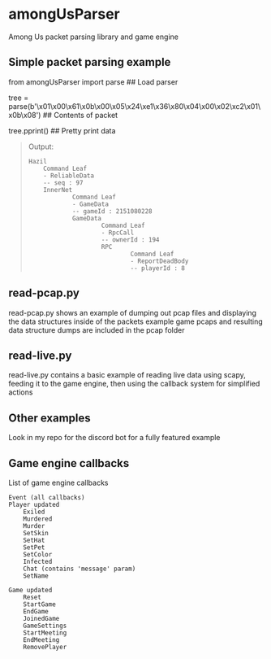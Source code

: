 # amongUsParser

Among Us packet parsing library and game engine

Simple packet parsing example
-----------------------------

from amongUsParser import parse ## Load parser	

tree = parse(b'\x01\x00\x61\x0b\x00\x05\x24\xe1\x36\x80\x04\x00\x02\xc2\x01\x0b\x08') ## Contents of packet

tree.pprint() ## Pretty print data
<blockquote>
Output:

    Hazil
        Command Leaf
        - ReliableData
        -- seq : 97
        InnerNet
                Command Leaf
                - GameData
                -- gameId : 2151080228
                GameData
                        Command Leaf
                        - RpcCall
                        -- ownerId : 194
                        RPC
                                Command Leaf
                                - ReportDeadBody
                                -- playerId : 8
</blockquote>

read-pcap.py
------------
read-pcap.py shows an example of dumping out pcap files and displaying the data structures inside of the packets
example game pcaps and resulting data structure dumps are included in the pcap folder

read-live.py
------------
read-live.py contains a basic example of reading live data using scapy, feeding it to the game engine, then using the callback system for simplified actions

Other examples
--------------
Look in my repo for the discord bot for a fully featured example


Game engine callbacks
---------------------

List of game engine callbacks

	Event (all callbacks)
	Player updated
		Exiled
		Murdered
		Murder
		SetSkin
		SetHat
		SetPet
		SetColor
		Infected
		Chat (contains 'message' param)
		SetName

	Game updated
		Reset
		StartGame
		EndGame
		JoinedGame
		GameSettings
		StartMeeting
		EndMeeting
		RemovePlayer

